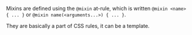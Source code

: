Mixins are defined using the `@mixin` at-rule, which is written `@mixin <name> { ... }` or `@mixin name(<arguments...>) { ... }`.

They are basically a part of CSS rules, it can be a template.

